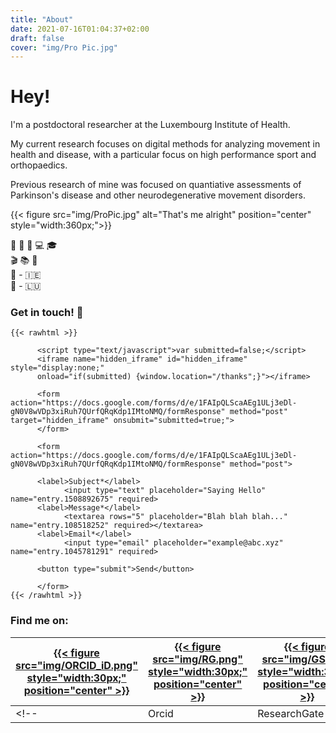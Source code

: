 ```yaml
---
title: "About"
date: 2021-07-16T01:04:37+02:00
draft: false
cover: "img/Pro Pic.jpg"
---
```


# Hey!

I'm a postdoctoral researcher at the Luxembourg Institute of Health.

My current research focuses on digital methods for analyzing movement in health and disease, with a particular focus on high performance sport and orthopaedics.

Previous research of mine was focused on quantiative assessments of Parkinson's disease and other neurodegenerative movement disorders.

{{< figure src="img/ProPic.jpg" alt="That's me alright" position="center" style="width:360px;">}}

:briefcase: :hospital: :microscope: :computer: :mortar_board:  
:clapper: :books: :rowboat:      
:house_with_garden: - :ireland:     
:round_pushpin:  - :luxembourg:   

### Get in touch!  :email: 
````
{{< rawhtml >}}

      <script type="text/javascript">var submitted=false;</script>
      <iframe name="hidden_iframe" id="hidden_iframe" style="display:none;" 
      onload="if(submitted) {window.location="/thanks";}"></iframe>

      <form action="https://docs.google.com/forms/d/e/1FAIpQLScaAEg1ULj3eDl-gN0V8wVDp3xiRuh7QUrfQRqKdp1IMtoNMQ/formResponse" method="post" target="hidden_iframe" onsubmit="submitted=true;">
      </form>    

      <form action="https://docs.google.com/forms/d/e/1FAIpQLScaAEg1ULj3eDl-gN0V8wVDp3xiRuh7QUrfQRqKdp1IMtoNMQ/formResponse" method="post">

      <label>Subject*</label>
            <input type="text" placeholder="Saying Hello" name="entry.1508892675" required>            
      <label>Message*</label>
            <textarea rows="5" placeholder="Blah blah blah..." name="entry.108518252" required></textarea>
      <label>Email*</label>
            <input type="email" placeholder="example@abc.xyz" name="entry.1045781291" required>
      
      <button type="submit">Send</button>

      </form>
{{< /rawhtml >}}
````


### Find me on:

| [{{< figure src="img/ORCID_iD.png" style="width:30px;" position="center" >}}](https://orcid.org/0000-0002-5674-424X)  |  [{{< figure src="img/RG.png" style="width:30px;" position="center" >}}](https://www.researchgate.net/profile/Matthew-Flood-3)  |  [{{< figure src="img/GS.png" style="width:30px;" position="center" >}}](https://scholar.google.com/citations?user=bimxEBUAAAAJ&hl)  |   [{{< figure src="img/Publons.png" style="width:30px;" position="center" >}}](https://publons.com/researcher/3408315/matthew-w-flood/)  |    [{{< figure src="img/LI.png" style="width:30px;" position="center" >}}](https://ie.linkedin.com/in/matthew-flood-a2286433) | [{{< figure src="img/GH2.png" style="width:35px;" position="center" >}}](https://www.github.com/MattWillFlood)  | [{{< figure src="img/EH1.png" style="width:35px;" position="center" >}}](https://www.EntropyHub.xyz)  |
|----|----|----|----|----|----|----|
<!-- | Orcid | ResearchGate | Google Scholar | Publons | LinkedIn | GitHub | EntropyHub | -->

 


<!-- {{< figure src="img/Workshop.jpg" alt="Me again" position="center" style="width:300px;">}}-->
